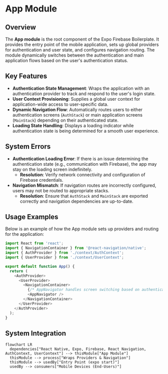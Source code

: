 # App Module

## Overview
The **App module** is the root component of the Expo Firebase Boilerplate. It provides the entry point of the mobile application, sets up global providers for authentication and user state, and configures navigation routing. The module dynamically switches between the authentication and main application flows based on the user's authentication status.

## Key Features
- **Authentication State Management**: Wraps the application with an authentication provider to track and respond to the user's login state.
- **User Context Provisioning**: Supplies a global user context for application-wide access to user-specific data.
- **Dynamic Navigation Flow**: Automatically routes users to either authentication screens (`AuthStack`) or main application screens (`MainStack`) depending on their authenticated state.
- **Loading State Handling**: Displays a loading indicator while authentication state is being determined for a smooth user experience.

## System Errors
- **Authentication Loading Error**: If there is an issue determining the authentication state (e.g., communication with Firebase), the app may stay on the loading screen indefinitely.
  - **Resolution**: Verify network connectivity and configuration of Firebase credentials.
- **Navigation Mismatch**: If navigation routes are incorrectly configured, users may not be routed to appropriate stacks.
  - **Resolution**: Ensure that `AuthStack` and `MainStack` are exported correctly and navigation dependencies are up-to-date.

## Usage Examples
Below is an example of how the App module sets up providers and routing for the application:

```javascript
import React from 'react';
import { NavigationContainer } from '@react-navigation/native';
import { AuthProvider } from './context/AuthContext';
import { UserProvider } from './context/UserContext';

export default function App() {
  return (
    <AuthProvider>
      <UserProvider>
        <NavigationContainer>
          {/* AppNavigator handles screen switching based on authentication state */}
          <AppNavigator />
        </NavigationContainer>
      </UserProvider>
    </AuthProvider>
  );
}
```

## System Integration

```mermaid
flowchart LR
  dependencies["React Native, Expo, Firebase, React Navigation, AuthContext, UserContext"] --> thisModule["App Module"]
  thisModule --> process["Wraps Providers & Navigation"]
  thisModule --> usedBy["Entry Point (expo start)"]
  usedBy --> consumers["Mobile Devices (End-Users)"]
```
